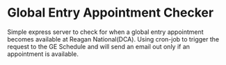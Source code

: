 # Global Entry Appointment Checker  
Simple express server to check for when a global entry appointment becomes available at Reagan National(DCA). Using cron-job to trigger the request to the GE Schedule and will send an email out only if an appointment is available.
